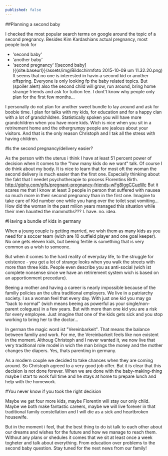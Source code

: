 ```yaml
---
published: false
---
```


##Planning a second baby

I checked the most popular search terms on google around the topic of a second pregnancy. Besides Kim Kardashians actual pregnancy, most people look for 
- 'second baby'
- 'another baby'
- 'second pregnancy'
![second baby]({{site.baseurl}}/assets/img/Bildschirmfoto 2015-10-09 um 11.32.20.png)
It seems that no one is interested in havin a second kid or another offspring. Everyone is only looking fp the baby related topics. But (spoiler alert) also the second child will grow, run around, bring home strange friends and ask for tuition fee. I dont't know why people only plan for the first few months...

I personally do not plan for another sweet bundle to lay around and ask for boobie time. I plan for talks with my kids, for education and for a happy clan with a lot of grandchildren. Statistically spoken you will have more grandchildren when you have more kids. Wich is nice when you sit in a retrirement home and the othergrumpy people are jealous about your visitors. And that is the only reason Christoph and I tak all the stress with having children.

#Is the second pregnancy/delivery easier?

As the person with the uterus i think I have at least 51 percent power of decision when it comes to the "how many kids do we want" talk. Of course I do think about my body. It is nice to learn that for most oft the woman the second delivery is much easier than the first one. Especially thinking about the fakt that I needet psychotherapie to process Florentins Birth.
http://giphy.com/gifs/pregnant-pregnancy-friends-wFg8lggCCueWc
But it scares me that I know at least 3 people in person that suffered with nausea so much more in their second pregnancy than in the first one. Imagine to take care of Kid number one while you hang over the toilet seat vomiting... How did the woman in the past milion years managed this situation while their men haunted the mammoths??? I. have. no. idea.

#Having a bundle of kids in germany

When a joung couple is getting married, we wish them as many kids as you need for a soccer team (wich are 10 outfield player and one goal keeper). No one gets eleven kids, but beeing fertile is something that is very common as a wish to someone.

But when it comes to the hard reality of everyday life, to the struggle for existence - you get a lot of strange looks when you walk the streets with more than three kids. People even describe you as anti-social (wich ist complete nonsense since we have an retrirement system wich is based on an apportionment precedure).

Beeing a mother and having a career is nearly impossible because of the familiy policies an the ultra traditional employers. We live in a patriarchy society. I as a woman feel that every day. With just one kid you may go "back to normal" (wich means beeing as powerful as your single/non-parent colegues) in a few years. But with more than one kid you are a risk for every employee. Just imagine that one of the kids gets sick and you stop working to bring her to the doctor...

In german the magic word ist "Vereinbarkeit". That means the balance between familiy and work. For me, the Vereinbarkeit feels like non existent in the moment. Althoug Christoph and I never wanted it, we now live that very traditional role model in wich the man brings the money and the mother changes the diapers. Yes, thats parenting in germany.

As a modern couple we decided to take chances when they are coming around. So Christoph agreed to a very good job offer. But it is clear that this decision is not done forever. When we are done with the baby-making-thing maybe I start to work full time and he stays at home to prepare lunch and help with the homework.

#You never know if you took the right decision

Maybe we get four more kids, maybe Florentin will stay our only child. Maybe we both make fantastic careers, maybe we will live forever in that traditional family constellation and I will die as a sick and heartbroken housewife. 

But in the moment i feel, that the best thing to do ist talk to each other about our dreams and wishes for the future and how we manage to reach them. Without any plans or shedules it comes that we sit at least once a week togheter and talk about everything. From education over problems to the second baby question. Stay tuned for the next news from our family!





